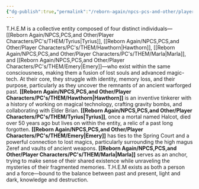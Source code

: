 ```yaml
---
{"dg-publish":true,"permalink":"/reborn-again/npcs-pcs-and-other/player-characters/pc-s/them/t-h-e-m/"}
---
```


T.H.E.M is a collective entity composed of four distinct individuals—[[Reborn Again/NPCS,PCS,and Other/Player Characters/PC's/THEM/Tyrius\|Tyrius]], [[Reborn Again/NPCS,PCS,and Other/Player Characters/PC's/THEM/Hawthorn\|Hawthorn]], [[Reborn Again/NPCS,PCS,and Other/Player Characters/PC's/THEM/Marla\|Marla]], and [[Reborn Again/NPCS,PCS,and Other/Player Characters/PC's/THEM/Emery\|Emery]]—who exist within the same consciousness, making them a fusion of lost souls and advanced magic-tech. At their core, they struggle with identity, memory loss, and their purpose, particularly as they uncover the remnants of an ancient warforged past. **[[Reborn Again/NPCS,PCS,and Other/Player Characters/PC's/THEM/Hawthorn\|Hawthorn]]** is an inventive tinkerer with a history of working on magical technology, crafting gravity bombs, and collaborating with Elder Brian. **[[Reborn Again/NPCS,PCS,and Other/Player Characters/PC's/THEM/Tyrius\|Tyrius]]**, once a mortal named Halcot, died over 50 years ago but lives on within the entity, a relic of a past long forgotten. **[[Reborn Again/NPCS,PCS,and Other/Player Characters/PC's/THEM/Emery\|Emery]]** has ties to the Spring Court and a powerful connection to lost magics, particularly surrounding the high magus Zeref and vaults of ancient weapons. **[[Reborn Again/NPCS,PCS,and Other/Player Characters/PC's/THEM/Marla\|Marla]]** serves as an anchor, trying to make sense of their shared existence while unraveling the mysteries of their fragmented memories. T.H.E.M exists as both a person and a force—bound to the balance between past and present, light and dark, knowledge and destruction.